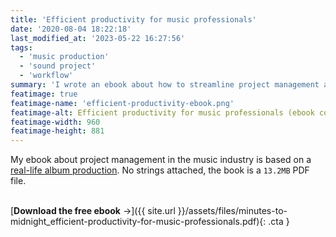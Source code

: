 ```yaml
---
title: 'Efficient productivity for music professionals'
date: '2020-08-04 18:22:18'
last_modified_at: '2023-05-22 16:27:56'
tags:
  - 'music production'
  - 'sound project'
  - 'workflow'
summary: 'I wrote an ebook about how to streamline project management as a music professional. Available for free, no strings attached.'
featimage: true
featimage-name: 'efficient-productivity-ebook.png'
featimage-alt: Efficient productivity for music professionals (ebook cover)
featimage-width: 960
featimage-height: 881
---
```

My ebook about project management in the music industry is based on a [real-life album production](/blog/premonition-and-ruin/). No strings attached, the book is a `13.2MB` PDF file.<br><br>

[**Download the free ebook**&nbsp;&rarr;]({{ site.url }}/assets/files/minutes-to-midnight_efficient-productivity-for-music-professionals.pdf){: .cta }